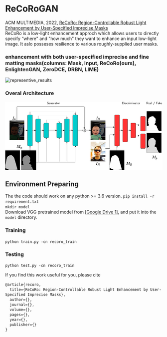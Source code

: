 # ReCoRoGAN

ACM MULTIMEDIA, 2022, [ReCoRo: Region-Controllable Robust Light Enhancement by User-Specified Imprecise Masks](https://arxiv.org/)  
ReCoRo is a low-light enhancement approch which allows users to directly specify “where" and "how much" they want to enhance an input low-light image. It aslo posseses resilience to various roughly-supplied user masks.  
### enhancement with both user-specified imprecise and fine matting masks(columns: Mask, Input, ReCoRo(ours), EnlightenGAN, ZeroDCE, DRBN, LIME)
![representive_results](/assets/masks_zoom.png)

### Overal Architecture
![architecture](/assets/architecture.png)

## Environment Preparing
The the code should work on any python >= 3.6 version. 
```pip install -r requirement.txt``` </br>
```mkdir model``` </br>
Download VGG pretrained model from [[Google Drive 1]](https://drive.google.com/file/d/1IfCeihmPqGWJ0KHmH-mTMi_pn3z3Zo-P/view?usp=sharing), and put it into the `model` directory.

### Training

```python train.py -cn recoro_train```

### Testing

```python test.py -cn recoro_train```


If you find this work useful for you, please cite
```
@article{recoro,
  title={ReCoRo: Region-Controllable Robust Light Enhancement by User-Specified Imprecise Masks},
  author={},
  journal={},
  volume={},
  pages={},
  year={},
  publisher={}
}